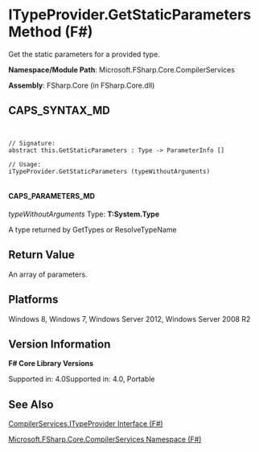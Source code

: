 # ITypeProvider.GetStaticParameters Method (F#)

Get the static parameters for a provided type.

**Namespace/Module Path**: Microsoft.FSharp.Core.CompilerServices

**Assembly**: FSharp.Core (in FSharp.Core.dll)


## CAPS_SYNTAX_MD



```


// Signature:
abstract this.GetStaticParameters : Type -> ParameterInfo []

// Usage:
iTypeProvider.GetStaticParameters (typeWithoutArguments)


```



#### CAPS_PARAMETERS_MD
*typeWithoutArguments*
Type: **T:System.Type**


A type returned by GetTypes or ResolveTypeName




## Return Value
An array of parameters.


## Platforms
Windows 8, Windows 7, Windows Server 2012, Windows Server 2008 R2


## Version Information
**F# Core Library Versions**

Supported in: 4.0Supported in: 4.0, Portable




## See Also
[CompilerServices.ITypeProvider Interface &#40;F&#35;&#41;](CompilerServices.ITypeProvider+Interface+%28F%23%29.md)

[Microsoft.FSharp.Core.CompilerServices Namespace &#40;F&#35;&#41;](Microsoft.FSharp.Core.CompilerServices+Namespace+%28F%23%29.md)


